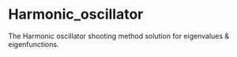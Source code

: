 # Harmonic_oscillator
The Harmonic oscillator shooting method solution for eigenvalues &amp; eigenfunctions.
